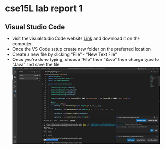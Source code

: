 # cse15L lab report 1
## Visual Studio Code

* visit the visualstudio Code website [Link](https://code.visualstudio.com/) and download it on the computer.
* Once the VS Code setup create new folder on the preferred location
* Create a new file by clicking “File” - “New Text File” 
* Once you’re done typing, choose “File” then “Save” then change type to “Java” and save the file
![Image](vscode.png)
